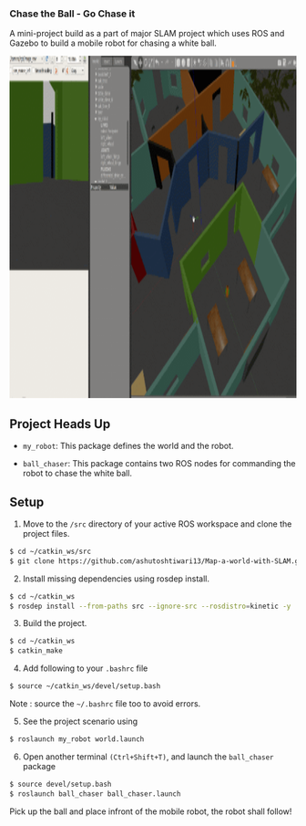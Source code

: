 ### Chase the Ball - Go Chase it

A mini-project build as a part of major SLAM project which uses ROS and Gazebo to build a mobile robot for chasing a white ball.

<p align ="center">
<img src="https://github.com/ashutoshtiwari13/Map-a-world-with-SLAM/blob/master/GochaseIt/my_ball/demo.gif" height= "600px" width="800px"/>
</p>

## Project Heads Up
- `my_robot`: This package defines the world and the robot.

- `ball_chaser`: This package contains two ROS nodes for commanding the robot to chase the white ball.

## Setup

1. Move to the `/src` directory of your active ROS workspace and clone the project files.
```sh
$ cd ~/catkin_ws/src
$ git clone https://github.com/ashutoshtiwari13/Map-a-world-with-SLAM.git
```
2. Install missing dependencies using rosdep install.
```sh
$ cd ~/catkin_ws
$ rosdep install --from-paths src --ignore-src --rosdistro=kinetic -y
```

3. Build the project.
```sh
$ cd ~/catkin_ws
$ catkin_make
```
4. Add following to your `.bashrc` file
```sh
$ source ~/catkin_ws/devel/setup.bash
```
Note : source the `~/.bashrc` file too to avoid errors.

5. See the project scenario using
```sh
$ roslaunch my_robot world.launch
```

6. Open another terminal ``(Ctrl+Shift+T)``, and launch the `ball_chaser` package
```sh
$ source devel/setup.bash
$ roslaunch ball_chaser ball_chaser.launch
```
Pick up the ball and place infront of the mobile robot, the robot shall follow!

